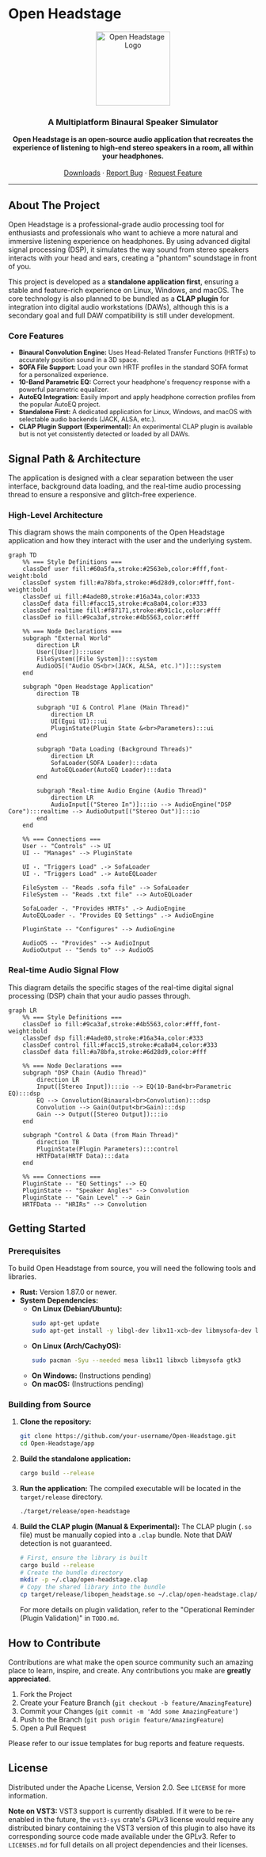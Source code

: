 # Open Headstage

<p align="center">
  <img src="https://raw.githubusercontent.com/user-attachments/assets/a270c007-213a-428c-8a8a-5a304855b1b7" alt="Open Headstage Logo" width="150"/>
</p>

<h3 align="center">A Multiplatform Binaural Speaker Simulator</h3>

<p align="center">
  <strong>Open Headstage is an open-source audio application that recreates the experience of listening to high-end stereo speakers in a room, all within your headphones.</strong>
  <br /><br />
  <a href="https://github.com/your-username/Open-Headstage/releases">Downloads</a>
  ·
  <a href="https://github.com/your-username/Open-Headstage/issues/new?template=bug_report.md">Report Bug</a>
  ·
  <a href="https://github.com/your-username/Open-Headstage/issues/new?template=feature_request.md">Request Feature</a>
</p>

---

## About The Project

Open Headstage is a professional-grade audio processing tool for enthusiasts and professionals who want to achieve a more natural and immersive listening experience on headphones. By using advanced digital signal processing (DSP), it simulates the way sound from stereo speakers interacts with your head and ears, creating a "phantom" soundstage in front of you.

This project is developed as a **standalone application first**, ensuring a stable and feature-rich experience on Linux, Windows, and macOS. The core technology is also planned to be bundled as a **CLAP plugin** for integration into digital audio workstations (DAWs), although this is a secondary goal and full DAW compatibility is still under development.

### Core Features
<div style="font-size: 0.9em;">

*   **Binaural Convolution Engine:** Uses Head-Related Transfer Functions (HRTFs) to accurately position sound in a 3D space.
*   **SOFA File Support:** Load your own HRTF profiles in the standard SOFA format for a personalized experience.
*   **10-Band Parametric EQ:** Correct your headphone's frequency response with a powerful parametric equalizer.
*   **AutoEQ Integration:** Easily import and apply headphone correction profiles from the popular AutoEQ project.
*   **Standalone First:** A dedicated application for Linux, Windows, and macOS with selectable audio backends (JACK, ALSA, etc.).
*   **CLAP Plugin Support (Experimental):** An experimental CLAP plugin is available but is not yet consistently detected or loaded by all DAWs.

</div>

## Signal Path & Architecture

The application is designed with a clear separation between the user interface, background data loading, and the real-time audio processing thread to ensure a responsive and glitch-free experience.

### High-Level Architecture

This diagram shows the main components of the Open Headstage application and how they interact with the user and the underlying system.

```mermaid
graph TD
    %% === Style Definitions ===
    classDef user fill:#60a5fa,stroke:#2563eb,color:#fff,font-weight:bold
    classDef system fill:#a78bfa,stroke:#6d28d9,color:#fff,font-weight:bold
    classDef ui fill:#4ade80,stroke:#16a34a,color:#333
    classDef data fill:#facc15,stroke:#ca8a04,color:#333
    classDef realtime fill:#f87171,stroke:#b91c1c,color:#fff
    classDef io fill:#9ca3af,stroke:#4b5563,color:#fff

    %% === Node Declarations ===
    subgraph "External World"
        direction LR
        User([User]):::user
        FileSystem([File System]):::system
        AudioOS[("Audio OS<br>(JACK, ALSA, etc.)")]:::system
    end

    subgraph "Open Headstage Application"
        direction TB
        
        subgraph "UI & Control Plane (Main Thread)"
            direction LR
            UI(Egui UI):::ui
            PluginState(Plugin State &<br>Parameters):::ui
        end

        subgraph "Data Loading (Background Threads)"
            direction LR
            SofaLoader(SOFA Loader):::data
            AutoEQLoader(AutoEQ Loader):::data
        end

        subgraph "Real-time Audio Engine (Audio Thread)"
            direction LR
            AudioInput[("Stereo In")]:::io --> AudioEngine("DSP Core"):::realtime --> AudioOutput[("Stereo Out")]:::io
        end
    end

    %% === Connections ===
    User -- "Controls" --> UI
    UI -- "Manages" --> PluginState
    
    UI -. "Triggers Load" .-> SofaLoader
    UI -. "Triggers Load" .-> AutoEQLoader

    FileSystem -- "Reads .sofa file" --> SofaLoader
    FileSystem -- "Reads .txt file" --> AutoEQLoader

    SofaLoader -. "Provides HRTFs" .-> AudioEngine
    AutoEQLoader -. "Provides EQ Settings" .-> AudioEngine
    
    PluginState -- "Configures" --> AudioEngine

    AudioOS -- "Provides" --> AudioInput
    AudioOutput -- "Sends to" --> AudioOS
```

### Real-time Audio Signal Flow

This diagram details the specific stages of the real-time digital signal processing (DSP) chain that your audio passes through.

```mermaid
graph LR
    %% === Style Definitions ===
    classDef io fill:#9ca3af,stroke:#4b5563,color:#fff,font-weight:bold
    classDef dsp fill:#4ade80,stroke:#16a34a,color:#333
    classDef control fill:#facc15,stroke:#ca8a04,color:#333
    classDef data fill:#a78bfa,stroke:#6d28d9,color:#fff

    %% === Node Declarations ===
    subgraph "DSP Chain (Audio Thread)"
        direction LR
        Input([Stereo Input]):::io --> EQ(10-Band<br>Parametric EQ):::dsp
        EQ --> Convolution(Binaural<br>Convolution):::dsp
        Convolution --> Gain(Output<br>Gain):::dsp
        Gain --> Output([Stereo Output]):::io
    end

    subgraph "Control & Data (from Main Thread)"
        direction TB
        PluginState(Plugin Parameters):::control
        HRTFData(HRTF Data):::data
    end

    %% === Connections ===
    PluginState -- "EQ Settings" --> EQ
    PluginState -- "Speaker Angles" --> Convolution
    PluginState -- "Gain Level" --> Gain
    HRTFData -- "HRIRs" --> Convolution
```

## Getting Started

### Prerequisites

To build Open Headstage from source, you will need the following tools and libraries.

*   **Rust:** Version 1.87.0 or newer.
*   **System Dependencies:**
    *   **On Linux (Debian/Ubuntu):**
        ```bash
        sudo apt-get update
        sudo apt-get install -y libgl-dev libx11-xcb-dev libmysofa-dev libgtk-3-dev
        ```
    *   **On Linux (Arch/CachyOS):**
        ```bash
        sudo pacman -Syu --needed mesa libx11 libxcb libmysofa gtk3
        ```
    *   **On Windows:** (Instructions pending)
    *   **On macOS:** (Instructions pending)

### Building from Source

1.  **Clone the repository:**
    ```bash
    git clone https://github.com/your-username/Open-Headstage.git
    cd Open-Headstage/app
    ```
2.  **Build the standalone application:**
    ```bash
    cargo build --release
    ```
3.  **Run the application:**
    The compiled executable will be located in the `target/release` directory.
    ```bash
    ./target/release/open-headstage
    ```
4.  **Build the CLAP plugin (Manual & Experimental):**
    The CLAP plugin (`.so` file) must be manually copied into a `.clap` bundle. Note that DAW detection is not guaranteed.
    ```bash
    # First, ensure the library is built
    cargo build --release
    # Create the bundle directory
    mkdir -p ~/.clap/open-headstage.clap
    # Copy the shared library into the bundle
    cp target/release/libopen_headstage.so ~/.clap/open-headstage.clap/open-headstage.so
    ```
    For more details on plugin validation, refer to the "Operational Reminder (Plugin Validation)" in `TODO.md`.

## How to Contribute

Contributions are what make the open source community such an amazing place to learn, inspire, and create. Any contributions you make are **greatly appreciated**.

1.  Fork the Project
2.  Create your Feature Branch (`git checkout -b feature/AmazingFeature`)
3.  Commit your Changes (`git commit -m 'Add some AmazingFeature'`)
4.  Push to the Branch (`git push origin feature/AmazingFeature`)
5.  Open a Pull Request

Please refer to our issue templates for bug reports and feature requests.

## License

Distributed under the Apache License, Version 2.0. See `LICENSE` for more information.

**Note on VST3:** VST3 support is currently disabled. If it were to be re-enabled in the future, the `vst3-sys` crate's GPLv3 license would require any distributed binary containing the VST3 version of this plugin to also have its corresponding source code made available under the GPLv3. Refer to `LICENSES.md` for full details on all project dependencies and their licenses.